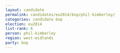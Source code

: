 ```yaml
---
layout: candidate
permalink: candidates/eu2014/bnp/phil-kimberley/
categories: candidate bnp
election: eu2014
list-rank: 6
person: phil-kimberley
region: west-midlands
party: bnp
---
```

